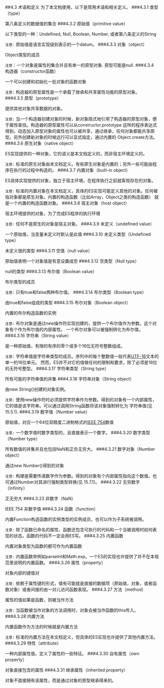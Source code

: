 ##4.3 术语和定义
为了本文档使用，以下是常用术语和相关定义。
###4.3.1
类型（type）

第八条定义的数据值的集合
###4.3.2
原始值（primitive value）

以下类型的一种：Undefined, Null, Boolean, Number, 或者第八条定义的String

`注意:` 原始值是语言实现级别表示的一个datum。
###4.3.3
对象（object）

Object类型的成员

`注意`：一个对象是属性的集合并且有单一的原型对象. 原型可能是null.
###4.3.4
构造器（constructor函数）

一个可以创建和初始化一批对象的函数对象

`注意:` 构造器的原型属性是一个承载了继承和共享属性功能的原型对象。
###4.3.5
原型（prototype）

提供其他对象共享数据的对象。

`注意:` 当一个构造器创建对象的时候，新对象隐式地引用了构造器的原型对象，便于属性查找。构造器的原型属性可以从constructor.prototype
这样的程序表达式得到，动态加入原型对象的属性也可以被共享，通过继承，任何对象都能共享原型。另外创建新对象的时候远行可以显式指定，通过内置的
Object.create方法。
###4.3.6
原生对象（native object）

ES实现提供的一种对象，它的语义是本文档定义的，而非宿主环境定义的。

`注意:` 标准的原生对象由本文档定义。有些原生对象是内置的；另外一些可能由程序在执行的过程中构造的。
###4.3.7
内置对象（built-in object）

ES具体实现提供的对象，独立于宿主环境，在程序执行之前就客观存在的对象。

`注意:` 标准的内置对象在本文档定义，具体的ES实现可能定义其他的对象。任何被指对象都是原生对象。内置的构造函数（比如Array，Object之类的构造函数）
就是一个内置的构造函数对象。
###4.3.8
宿主对象（host object）

宿主环境提供的对象，为了完成ES程序的执行环境

`注意:` 任何不是原生的对象是宿主对象。
###4.3.9
未定义（undefined value）

一个原始值，当变量未定义时默认是此值
###4.3.10
未定义类型（Undefined type）

未定义值的类型
###4.3.11
空值（null value）

原始值表明一个对象值是有意设置成空
###4.3.12
空类型（Null type）

null的类型
###4.3.13
布尔值（Boolean value）

布尔类型的成员

`注意:` 只有true和false两种布尔值。
###4.3.14
布尔类型（Boolean type）

由true和false组成的类型
###4.3.15
布尔对象（Boolean object）

内置的布尔构造函数的实例

`注意:` 布尔对象是通过new操作符实现创建的，提供一个布尔值作为参数。这个对象有个作为布尔值的内部属性。
一个布尔对象可以被强制转化为布尔值。
###4.3.16
字符串（String value）

是一种原始值，有限的有序的零个或多个16位无符号整数组成。

`注意:` 字符串值是字符串类型的成员。序列中的每个整数值一般代表[UTF-16](http://en.wikipedia.org/wiki/UTF-16)文本的单一的16位单元。
然而，ES并不对它的值做任何的限制和要求，除了必须是16位的无符号整型。
###4.3.17
字符串类型（String type）

所有可能的字符串值的并集
###4.3.18
字符串对象（String object）

由new String()创建的对象实例。

`注意:` 使用new操作符时必须提供字符串作为参数。得到的对象有一个内部属性，它的值是该字符串。可以通过调用String函数将该对象强制转化为
字符串值(见15.5.1).
###4.3.19
数字值（Number value）

原始值，对应一个64位双精度二进制格式的[IEEE 754](http://en.wikipedia.org/wiki/IEEE_floating_point)数值

`注意:` 一个数字值时数字类型的，且直接表示一个数字。
###4.3.20
数字类型（Number type）

所有数值的并集并且也包括NaN和正负无穷大。
###4.3.21
数字对象（Number object）

通过new Number()得到的对象

`注意:` 构建是需要传递数字作为参数。得到的对象有个内部属性指向这个数值。也可通过Number对其进行强制类型转换(见 15.7.1)。
###4.3.22
无穷数字（Infinity）

正无穷大
###4.3.23
非数字（NaN）

IEEE 754 非数字值
###4.3.24
函数（function）

内置Function构造函数的实例类型的实例成员，也可以作为子系统被调用。

`注意:` 除了函数已命名的属性，函数还包含可执行的代码和一个当被调用时如何表现的状态。函数的代码不一定会用ES写。
###4.3.25
内置函数

内置对象类型为函数的都可作为内置函数

`注意:` 内置函数举例如parseInt和Math.exp。一个ES的实现也许提供了并不在本规范里说明的内置函数。
###4.3.26
属性（property）

对象内部的键值对

`注意:` 依赖于属性键的形式，值有可能就是直接的数据项（原始值，对象，或者函数对象）或者间接的由一对儿访问函数表现。
###4.3.27
方法（method）

属性的值如果是函数，则被当作方法

`注意:` 当函数被当作对象的方法调用时，对象会被当作函数的this传入。
###4.3.28
内置方法

内置函数作为方法的时候就是内置方法

`注意:` 标准的内置方法在本文档定义，但具体的ES实现也许提供了其他内置方法。
###4.3.29
特性（attribute）

一种内部属性值，定义了属性的一些特征。
###4.3.30
自有属性（own property）

对象直接包含的属性
###4.3.31
继承属性（inherited property）

对象不直接拥有该属性，而是通过对象的原型继承得来的。
